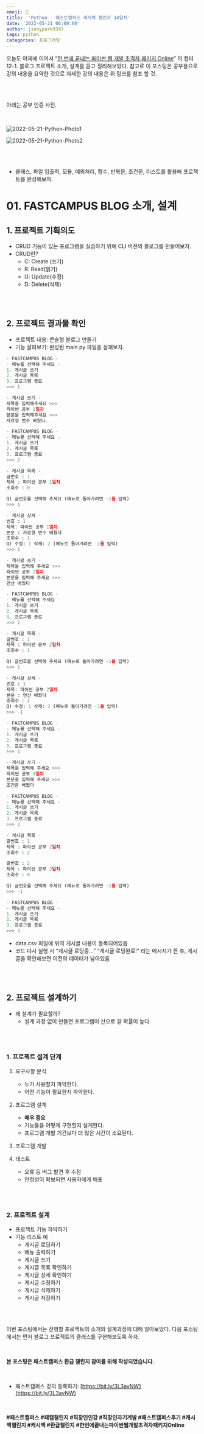 ```yaml
---
emoji: 🐍
title:  'Python - 패스트캠퍼스 캐시백 챌린지 34일차'
date: '2022-05-21 06:00:00'
author: jinnypark9393
tags: python
categories: 프로그래밍
---
```


오늘도 어제에 이어서 “[한 번에 끝내는 파이썬 웹 개발 초격차 패키지 Online](https://fastcampus.co.kr/dev_online_pyweb)” 의 챕터 12-1. 블로그 프로젝트 소개, 설계를 듣고 정리해보았다. 참고로 이 포스팅은 공부용으로 강의 내용을 요약한 것으로 자세한 강의 내용은 위 링크를 참조 할 것.

<br/><br/>

아래는 공부 인증 사진.

<br/>

![2022-05-21-Python-Photo1](/assets/images/2022-05-21-Python-Photo1/2022-05-21-Python-Photo1.JPG)

![2022-05-21-Python-Photo2](/assets/images/2022-05-21-Python-Photo1/2022-05-21-Python-Photo2.JPG)

<br/><br/>

- 클래스, 파일 입출력, 모듈, 예외처리, 함수, 반복문, 조건문, 리스트를 활용해 프로젝트를 완성해보자.

# 01. FASTCAMPUS BLOG 소개, 설계

## 1. 프로젝트 기획의도

- CRUD 기능이 있는 프로그램을 실습하기 위해 CLI 버전의 블로그를 만들어보자.
- CRUD란?
    - C: Create (쓰기)
    - R: Read(읽기)
    - U: Update(수정)
    - D: Delete(삭제)

<br/><br/>

## 2. 프로젝트 결과물 확인

- 프로젝트 내용: 콘솔형 블로그 만들기
- 기능 살펴보기: 완성된 main.py 파일을 살펴보자.

```python
- FASTCAMPUS BLOG - 
- 메뉴를 선택해 주세요 - 
1. 게시글 쓰기
2. 게시글 목록
3. 프로그램 종료
>>> 1

- 게시글 쓰기 -
제목을 입력해주세요 >>>
파이썬 공부 1일차
본문을 입력해주세요 >>>
자료형 변수 배웠다.

- FASTCAMPUS BLOG - 
- 메뉴를 선택해 주세요 - 
1. 게시글 쓰기
2. 게시글 목록
3. 프로그램 종료
>>> 2

- 게시글 목록 - 
글번호 : 1
제목 : 파이썬 공부 1일차
조회수 : 0

Q) 글번호를 선택해 주세요 (메뉴로 돌아가려면 -1을 입력)
>>> 1

- 게시글 상세 - 
번호 : 1
제목: 파이썬 공부 1일차
본문 : 자료형 변수 배웠다
조회수 : 1
Q) 수정: 1 삭제: 2 (메뉴로 돌아가려면 -1을 입력)
>>> 1

- 게시글 쓰기 -
제목을 입력해 주세요 >>>
파이썬 공부 2일차
본문을 입력해 주세요 >>>
연산 배웠다

- FASTCAMPUS BLOG - 
- 메뉴를 선택해 주세요 - 
1. 게시글 쓰기
2. 게시글 목록
3. 프로그램 종료
>>> 2

- 게시글 목록 - 
글번호 : 1
제목 : 파이썬 공부 2일차
조회수 : 1

Q) 글번호를 선택해 주세요 (메뉴로 돌아가려면 -1을 입력)
>>> 1

- 게시글 상세 - 
번호 : 1
제목: 파이썬 공부 2일차
본문 : 연산 배웠다
조회수 : 2
Q) 수정: 1 삭제: 2 (메뉴로 돌아가려면 -1을 입력)
>>> -1

- FASTCAMPUS BLOG - 
- 메뉴를 선택해 주세요 - 
1. 게시글 쓰기
2. 게시글 목록
3. 프로그램 종료
>>> 1

- 게시글 쓰기 -
제목을 입력해 주세요 >>>
파이썬 공부 3일차
본문을 입력해 주세요 >>>
조건문 배웠다

- FASTCAMPUS BLOG - 
- 메뉴를 선택해 주세요 - 
1. 게시글 쓰기
2. 게시글 목록
3. 프로그램 종료
>>> 2

- 게시글 목록 - 
글번호 : 1
제목 : 파이썬 공부 2일차
조회수 : 2

글번호 : 2
제목 : 파이썬 공부 3일차
조회수 : 0

Q) 글번호를 선택해 주세요 (메뉴로 돌아가려면 -1을 입력)
>>> -1

- FASTCAMPUS BLOG - 
- 메뉴를 선택해 주세요 - 
1. 게시글 쓰기
2. 게시글 목록
3. 프로그램 종료
>>> 3
```

- data.csv 파일에 위의 게시글 내용이 등록되어있음
- 코드 다시 실행 시 “게시글 로딩중...” “게시글 로딩완료!” 라는 메시지가 뜬 후, 게시글을 확인해보면 이전의 데이터가 남아있음

<br/><br/>

## 2. 프로젝트 설계하기

- 왜 설계가 필요할까?
    - 설계 과정 없이 만들면 프로그램이 산으로 갈 확률이 높다.

<br/><br/>

### 1. 프로젝트 설계 단계

1. 요구사항 분석
    - 누가 사용할지 파악한다.
    - 어떤 기능이 필요한지 파악한다.
    
2. 프로그램 설계
    - **매우 중요**
    - 기능들을 어떻게 구현할지 설계한다.
    - 프로그램 개발 기간보다 더 많은 시간이 소요된다.
    
3. 프로그램 개발
    
    
4. 테스트
    - 오류 등 버그 발견 후 수정
    - 안정성이 확보되면 사용자에게 배포

<br/><br/>

### 2. 프로젝트 설계

- 프로젝트 기능 파악하기
- 기능 리스트 예
    - 게시글 로딩하기
    - 메뉴 출력하기
    - 게시글 쓰기
    - 게시글 목록 확인하기
    - 게시글 상세 확인하기
    - 게시글 수정하기
    - 게시글 삭제하기
    - 게시글 저장하기

<br/><br/>

이번 포스팅에서는 진행할 프로젝트의 소개와 설계과정에 대해 알아보았다. 다음 포스팅에서는 먼저 블로그 프로젝트의 클래스를 구현해보도록 하자.

<br/>

**본 포스팅은 패스트캠퍼스 환급 챌린지 참여를 위해 작성되었습니다.**

<br/>

- 패스트캠퍼스 강의 등록하기: [https://bit.ly/3L3avNW](https://bit.ly/3L3avNW)

<br/>

**#패스트캠퍼스 #패캠챌린지 #직장인인강 #직장인자기계발 #패스트캠퍼스후기 #캐시백챌린지 #캐시백 #환급챌린지 #한번에끝내는파이썬웹개발초격차패키지Online**
